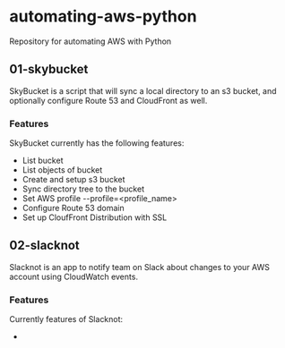 # automating-aws-python
Repository for automating AWS with Python

## 01-skybucket

SkyBucket is a script that will sync a local directory to an s3 bucket, and optionally configure Route 53 and CloudFront as well.

### Features

SkyBucket currently has the following features:

- List bucket
- List objects of bucket
- Create and setup s3 bucket
- Sync directory tree to the bucket
- Set AWS profile --profile=<profile_name>
- Configure Route 53 domain
- Set up CloufFront Distribution with SSL

## 02-slacknot

Slacknot is an app to notify team on Slack about changes to your AWS account using CloudWatch events.

### Features

Currently features of Slacknot:

-